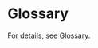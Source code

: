 # Glossary<a name="EN-US_TOPIC_0143472102"></a>

For details, see  [Glossary](https://docs.otc.t-systems.com/en-us/glossary/index.html).

